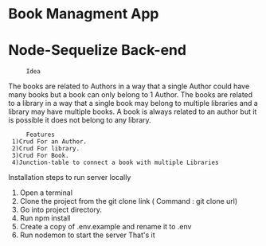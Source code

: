 # Book Managment App
# Node-Sequelize Back-end
         Idea
The books are related to Authors in a way that a single Author could have many
books but a book can only belong to 1 Author. The books are related to a library in a way that a
single book may belong to multiple libraries and a library may have multiple books. A book is
always related to an author but it is possible it does not belong to any library.
       
       
         Features
     1)Crud For an Author.
     2)Crud For library.
     3)Crud For Book.
     4)Junction-table to connect a book with multiple Libraries
     
     
Installation steps to run server locally
1. Open a terminal
2. Clone the project from the git clone link ( Command : git clone url)
3. Go into project directory.
4. Run npm install
5. Create a copy of .env.example and rename it to .env
6. Run nodemon to start the server
That's it
